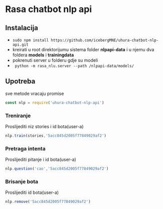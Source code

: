 # Rasa chatbot nlp api

## Instalacija 
* ` sudo npm install https://github.com/icebergMNE/uhura-chatbot-nlp-api.git `
* kreirati u root direktorijumu sistema folder **nlpapi-data** i u njemu dva foldera **models** i **trainingdata**
* pokrenuti server u folderu gdje su modeli 
* ` python -m rasa_nlu.server --path /nlpapi-data/models/`

## Upotreba
sve metode vracaju promise
```javascript
const nlp = require('uhura-chatbot-nlp-api')
```
### Treniranje
Proslijediti niz stories i id bota(user-a)
```javascript
nlp.train(stories,'5acc845d2005f77849029af2')
```

### Pretraga intenta
Proslijediti pitanje i id bota(user-a)
```javascript
nlp.question('cao','5acc845d2005f77849029af2')
```

### Brisanje bota
Proslijediti id bota(user-a)
```javascript
nlp.remove('5acc845d2005f77849029af2')
```
